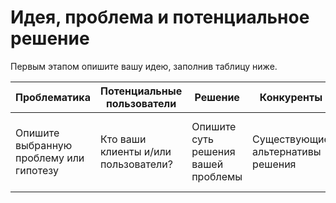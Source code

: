 # Идея, проблема и потенциальное решение

Первым этапом опишите вашу идею, заполнив таблицу ниже.

| Проблематика | Потенциальные пользователи | Решение | Конкуренты | Уникальность решения |
|---|---|---|---|---|
| Опишите выбранную проблему или гипотезу | Кто ваши клиенты и/или пользователи? | Опишите суть решения вашей проблемы | Существующие альтернативы решения | Почему стоит обратить внимание на вас? Почему вас сложно скопировать? |
